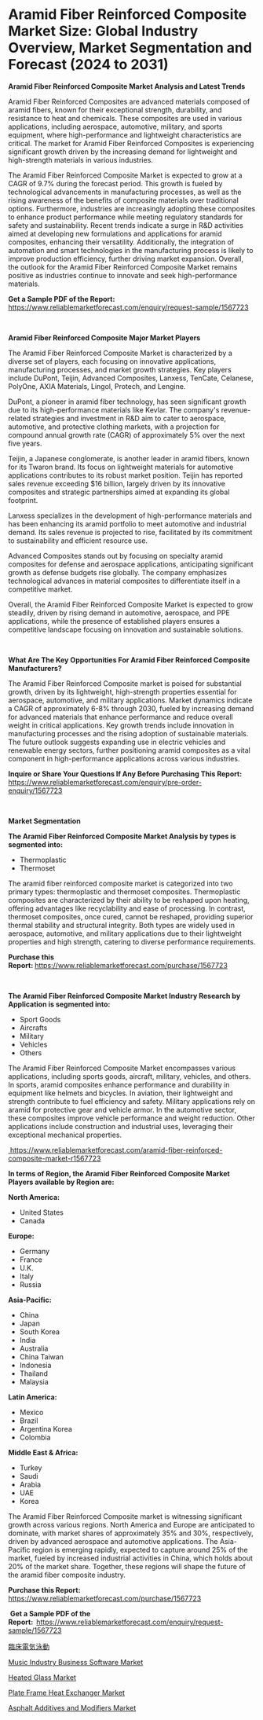 <p><h1>Aramid Fiber Reinforced Composite Market Size: Global Industry Overview, Market Segmentation and Forecast (2024 to 2031)</h1></p><p><strong>Aramid Fiber Reinforced Composite Market Analysis and Latest Trends</strong></p>
<p><p>Aramid Fiber Reinforced Composites are advanced materials composed of aramid fibers, known for their exceptional strength, durability, and resistance to heat and chemicals. These composites are used in various applications, including aerospace, automotive, military, and sports equipment, where high-performance and lightweight characteristics are critical. The market for Aramid Fiber Reinforced Composites is experiencing significant growth driven by the increasing demand for lightweight and high-strength materials in various industries. </p><p>The Aramid Fiber Reinforced Composite Market is expected to grow at a CAGR of 9.7% during the forecast period. This growth is fueled by technological advancements in manufacturing processes, as well as the rising awareness of the benefits of composite materials over traditional options. Furthermore, industries are increasingly adopting these composites to enhance product performance while meeting regulatory standards for safety and sustainability. Recent trends indicate a surge in R&D activities aimed at developing new formulations and applications for aramid composites, enhancing their versatility. Additionally, the integration of automation and smart technologies in the manufacturing process is likely to improve production efficiency, further driving market expansion. Overall, the outlook for the Aramid Fiber Reinforced Composite Market remains positive as industries continue to innovate and seek high-performance materials.</p></p>
<p><strong>Get a Sample PDF of the Report:&nbsp;</strong> <a href="https://www.reliablemarketforecast.com/enquiry/request-sample/1567723">https://www.reliablemarketforecast.com/enquiry/request-sample/1567723</a></p>
<p>&nbsp;</p>
<p><strong>Aramid Fiber Reinforced Composite Major Market Players</strong></p>
<p><p>The Aramid Fiber Reinforced Composite Market is characterized by a diverse set of players, each focusing on innovative applications, manufacturing processes, and market growth strategies. Key players include DuPont, Teijin, Advanced Composites, Lanxess, TenCate, Celanese, PolyOne, AXIA Materials, Lingol, Protech, and Lengine.</p><p>DuPont, a pioneer in aramid fiber technology, has seen significant growth due to its high-performance materials like Kevlar. The company's revenue-related strategies and investment in R&D aim to cater to aerospace, automotive, and protective clothing markets, with a projection for compound annual growth rate (CAGR) of approximately 5% over the next five years.</p><p>Teijin, a Japanese conglomerate, is another leader in aramid fibers, known for its Twaron brand. Its focus on lightweight materials for automotive applications contributes to its robust market position. Teijin has reported sales revenue exceeding $16 billion, largely driven by its innovative composites and strategic partnerships aimed at expanding its global footprint.</p><p>Lanxess specializes in the development of high-performance materials and has been enhancing its aramid portfolio to meet automotive and industrial demand. Its sales revenue is projected to rise, facilitated by its commitment to sustainability and efficient resource use.</p><p>Advanced Composites stands out by focusing on specialty aramid composites for defense and aerospace applications, anticipating significant growth as defense budgets rise globally. The company emphasizes technological advances in material composites to differentiate itself in a competitive market.</p><p>Overall, the Aramid Fiber Reinforced Composite Market is expected to grow steadily, driven by rising demand in automotive, aerospace, and PPE applications, while the presence of established players ensures a competitive landscape focusing on innovation and sustainable solutions.</p></p>
<p>&nbsp;</p>
<p><strong>What Are The Key Opportunities For Aramid Fiber Reinforced Composite Manufacturers?</strong></p>
<p><p>The Aramid Fiber Reinforced Composite market is poised for substantial growth, driven by its lightweight, high-strength properties essential for aerospace, automotive, and military applications. Market dynamics indicate a CAGR of approximately 6-8% through 2030, fueled by increasing demand for advanced materials that enhance performance and reduce overall weight in critical applications. Key growth trends include innovation in manufacturing processes and the rising adoption of sustainable materials. The future outlook suggests expanding use in electric vehicles and renewable energy sectors, further positioning aramid composites as a vital component in high-performance applications across various industries.</p></p>
<p><strong>Inquire or Share Your Questions If Any Before Purchasing This Report:</strong> <a href="https://www.reliablemarketforecast.com/enquiry/pre-order-enquiry/1567723">https://www.reliablemarketforecast.com/enquiry/pre-order-enquiry/1567723</a></p>
<p>&nbsp;</p>
<p><strong>Market Segmentation</strong></p>
<p><strong>The Aramid Fiber Reinforced Composite Market Analysis by types is segmented into:</strong></p>
<p><ul><li>Thermoplastic</li><li>Thermoset</li></ul></p>
<p><p>The aramid fiber reinforced composite market is categorized into two primary types: thermoplastic and thermoset composites. Thermoplastic composites are characterized by their ability to be reshaped upon heating, offering advantages like recyclability and ease of processing. In contrast, thermoset composites, once cured, cannot be reshaped, providing superior thermal stability and structural integrity. Both types are widely used in aerospace, automotive, and military applications due to their lightweight properties and high strength, catering to diverse performance requirements.</p></p>
<p><strong>Purchase this Report:&nbsp;</strong><a href="https://www.reliablemarketforecast.com/purchase/1567723">https://www.reliablemarketforecast.com/purchase/1567723</a></p>
<p>&nbsp;</p>
<p><strong>The Aramid Fiber Reinforced Composite Market Industry Research by Application is segmented into:</strong></p>
<p><ul><li>Sport Goods</li><li>Aircrafts</li><li>Military</li><li>Vehicles</li><li>Others</li></ul></p>
<p><p>The Aramid Fiber Reinforced Composite Market encompasses various applications, including sports goods, aircraft, military, vehicles, and others. In sports, aramid composites enhance performance and durability in equipment like helmets and bicycles. In aviation, their lightweight and strength contribute to fuel efficiency and safety. Military applications rely on aramid for protective gear and vehicle armor. In the automotive sector, these composites improve vehicle performance and weight reduction. Other applications include construction and industrial uses, leveraging their exceptional mechanical properties.</p></p>
<p><a href="https://www.reliablemarketforecast.com/aramid-fiber-reinforced-composite-market-r1567723">&nbsp;https://www.reliablemarketforecast.com/aramid-fiber-reinforced-composite-market-r1567723</a></p>
<p><strong>In terms of Region, the Aramid Fiber Reinforced Composite Market Players available by Region are:</strong></p>
<p>
    <p> <strong> North America: </strong>
        <ul>
            <li>United States</li>
            <li>Canada</li>
        </ul>
        </p> 
    <p> <strong> Europe: </strong>
        <ul>
            <li>Germany</li>
            <li>France</li>
            <li>U.K.</li>
            <li>Italy</li>
            <li>Russia</li>
        </ul>
        </p> 
    <p> <strong> Asia-Pacific: </strong>
        <ul>
            <li>China</li>
            <li>Japan</li>
            <li>South Korea</li>
            <li>India</li>
            <li>Australia</li>
            <li>China Taiwan</li>
            <li>Indonesia</li>
            <li>Thailand</li>
            <li>Malaysia</li>
        </ul>
        </p> 
    <p> <strong> Latin America: </strong>
        <ul>
            <li>Mexico</li>
            <li>Brazil</li>
            <li>Argentina Korea</li>
            <li>Colombia</li>
        </ul>
        </p> 
    <p> <strong> Middle East & Africa: </strong>
        <ul>
            <li>Turkey</li>
            <li>Saudi</li>
            <li>Arabia</li>
            <li>UAE</li>
            <li>Korea</li>
        </ul>
    </p>
    </p>
<p><p>The Aramid Fiber Reinforced Composite market is witnessing significant growth across various regions. North America and Europe are anticipated to dominate, with market shares of approximately 35% and 30%, respectively, driven by advanced aerospace and automotive applications. The Asia-Pacific region is emerging rapidly, expected to capture around 25% of the market, fueled by increased industrial activities in China, which holds about 20% of the market share. Together, these regions will shape the future of the aramid fiber composite industry.</p></p>
<p><strong>Purchase this Report: </strong><a href="https://www.reliablemarketforecast.com/purchase/1567723">https://www.reliablemarketforecast.com/purchase/1567723</a></p>
<p>&nbsp;<strong>Get a Sample PDF of the Report:&nbsp;&nbsp;</strong><a href="https://www.reliablemarketforecast.com/enquiry/request-sample/1567723">https://www.reliablemarketforecast.com/enquiry/request-sample/1567723</a></p>
<p><strong></strong></p>
<p><p><a href="https://github.com/lababdou/Market-Research-Report-List-6/blob/main/289785214697.md">臨床電気泳動</a></p><p><a href="https://issuu.com/reportprime-2/docs/music-industry-business-software-ma_9f28df6f280545">Music Industry Business Software Market</a></p><p><a href="https://www.linkedin.com/pulse/charting-future-comprehensive-analysis-global-heated-glass-fr1vf?trackingId=5IbbXWSNR9aaAUj%2BqORy2g%3D%3D">Heated Glass Market</a></p><p><a href="https://www.linkedin.com/pulse/plate-frame-heat-exchanger-industry-analysis-report-its-j3j2e?trackingId=qfkdfvQFQ7izMEMEg39WhA%3D%3D">Plate Frame Heat Exchanger Market</a></p><p><a href="https://medium.com/@thgpavvd34/insights-into-the-asphalt-additives-and-modifiers-industry-market-financial-status-market-size-c45531057da1">Asphalt Additives and Modifiers Market</a></p></p>